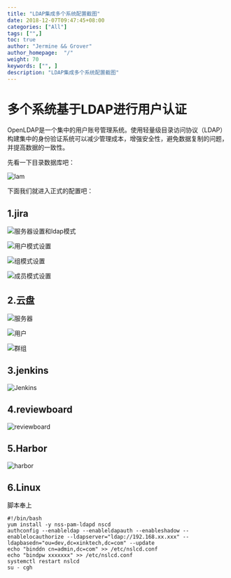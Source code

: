 ```yaml
---
title: "LDAP集成多个系统配置截图"
date: 2018-12-07T09:47:45+08:00
categories: ["All"]
tags: ["",]
toc: true
author: "Jermine && Grover"
author_homepage:  "/"
weight: 70
keywords: ["", ]
description: "LDAP集成多个系统配置截图"
---
```


# 多个系统基于LDAP进行用户认证

OpenLDAP是一个集中的用户账号管理系统。使用轻量级目录访问协议（LDAP）构建集中的身份验证系统可以减少管理成本，增强安全性，避免数据复制的问题，并提高数据的一致性。

先看一下目录数据库吧：

![lam](/img/ldap/lam.png)

下面我们就进入正式的配置吧：

## 1.jira

![服务器设置和ldap模式](/img/ldap/jira1.png)

![用户模式设置](/img/ldap/jira2.png)

![组模式设置](/img/ldap/jira3.png)

![成员模式设置](/img/ldap/jira3.png)

## 2.云盘

![服务器](/img/ldap/pan1.png)

![用户](/img/ldap/pan2.png)

![群组](/img/ldap/pan3.png)

## 3.jenkins

![Jenkins](/img/ldap/jenkins1.png)

## 4.reviewboard

![reviewboard](/img/ldap/reviewboard1.png)

## 5.Harbor

![harbor](/img/ldap/harbor1.png)

## 6.Linux

脚本奉上
```
#!/bin/bash
yum install -y nss-pam-ldapd nscd
authconfig --enableldap --enableldapauth --enableshadow --enablelocauthorize --ldapserver="ldap://192.168.xx.xxx" --ldapbasedn="ou=dev,dc=xinktech,dc=com" --update
echo "binddn cn=admin,dc=com" >> /etc/nslcd.conf
echo "bindpw xxxxxxx" >> /etc/nslcd.conf
systemctl restart nslcd
su - cgh
```